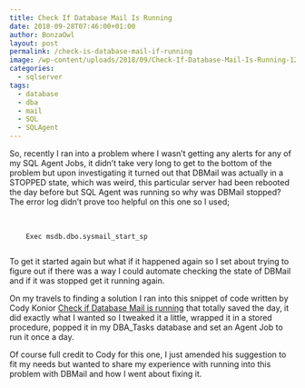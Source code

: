 ```yaml
---
title: Check If Database Mail Is Running
date: 2018-09-28T07:46:00+01:00
author: BonzaOwl
layout: post
permalink: /check-is-database-mail-if-running
image: /wp-content/uploads/2018/09/Check-If-Database-Mail-Is-Running-1200x280.png
categories:
  - sqlserver
tags:
  - database
  - dba
  - mail
  - SQL
  - SQLAgent
---
```


So, recently I ran into a problem where I wasn&#8217;t getting any alerts for any of my SQL Agent Jobs, it didn&#8217;t take very long to get to the bottom of the problem but upon investigating it turned out that DBMail was actually in a STOPPED state, which was weird, this particular server had been rebooted the day before but SQL Agent was running so why was DBMail stopped? The error log didn&#8217;t prove too helpful on this one so I used;

<pre> 
  <code class="sql">
    Exec msdb.dbo.sysmail_start_sp
  </code>
</pre>

To get it started again but what if it happened again so I set about trying to figure out if there was a way I could automate checking the state of DBMail and if it was stopped get it running again.

On my travels to finding a solution I ran into this snippet of code written by Cody Konior [Check if Database Mail is running](https://www.codykonior.com/2015/06/02/check-if-database-mail-is-running/) that totally saved the day, it did exactly what I wanted so I tweaked it a little, wrapped it in a stored procedure, popped it in my DBA_Tasks database and set an Agent Job to run it once a day.

Of course full credit to Cody for this one, I just amended his suggestion to fit my needs but wanted to share my experience with running into this problem with DBMail and how I went about fixing it.
